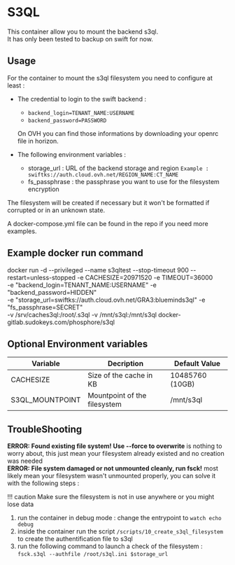 # S3QL

This container allow you to mount the backend s3ql.<br>
It has only been tested to backup on swift for now.


## Usage

For the container to mount the s3ql filesystem you need to configure at least :
 
* The credential to login to the swift backend :
  * ```backend_login=TENANT_NAME:USERNAME```
  * ```backend_password=PASSWORD```
  
  On OVH you can find those informations by downloading your openrc file in horizon.

* The following environment variables :
  * storage_url : URL of the backend storage and region ```Example : swiftks://auth.cloud.ovh.net/REGION_NAME:CT_NAME```
  * fs_passphrase : the passphrase you want to use for the filesystem encryption



The filesystem will be created if necessary but it won't be formatted if corrupted or in an unknown state.


A docker-compose.yml file can be found in the repo if you need more examples.
## Example docker run command
 docker run -d --privileged --name s3qltest --stop-timeout 900 --restart=unless-stopped -e CACHESIZE=20971520 -e TIMEOUT=36000 \
           -e "backend_login=TENANT_NAME:USERNAME" -e "backend_password=HIDDEN" \
           -e "storage_url=swiftks://auth.cloud.ovh.net/GRA3:blueminds3ql" -e "fs_passphrase=SECRET" \
           -v /srv/caches3ql:/root/.s3ql -v /mnt/s3ql:/mnt/s3ql docker-gitlab.sudokeys.com/phosphore/s3ql

## Optional Environment variables       

Variable | Decription | Default Value
------------ | ------------- | ------------
CACHESIZE | Size of the cache in KB  | 10485760 (10GB)
S3QL_MOUNTPOINT | Mountpoint of the filesystem  | /mnt/s3ql


## TroubleShooting

**ERROR: Found existing file system! Use --force to overwrite** is nothing to worry about, this just mean your filesystem already existed and no creation was needed <br>
**ERROR: File system damaged or not unmounted cleanly, run fsck!** most likely mean your filesystem wasn't unmounted properly, you can solve it with the following steps :


!!! caution
    Make sure the filesystem is not in use anywhere or you might lose data

  1) run the container in debug mode : change the entrypoint to ```watch echo debug```
  2) inside the container run the script ```/scripts/10_create_s3ql_filesystem``` to create the authentification file to s3ql
  3) run the following command to launch a check of the filesystem : ```fsck.s3ql --authfile /root/s3ql.ini $storage_url```

